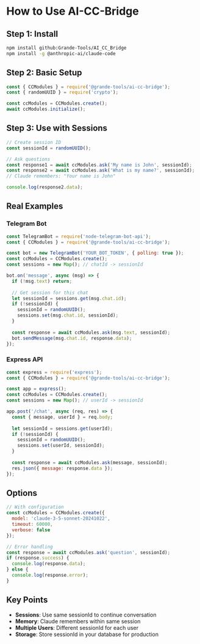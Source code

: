 # How to Use AI-CC-Bridge

## Step 1: Install

```bash
npm install github:Grande-Tools/AI_CC_Bridge
npm install -g @anthropic-ai/claude-code
```

## Step 2: Basic Setup

```javascript
const { CCModules } = require('@grande-tools/ai-cc-bridge');
const { randomUUID } = require('crypto');

const ccModules = CCModules.create();
await ccModules.initialize();
```

## Step 3: Use with Sessions

```javascript
// Create session ID
const sessionId = randomUUID();

// Ask questions
const response1 = await ccModules.ask('My name is John', sessionId);
const response2 = await ccModules.ask('What is my name?', sessionId);
// Claude remembers: "Your name is John"

console.log(response2.data);
```

## Real Examples

### Telegram Bot
```javascript
const TelegramBot = require('node-telegram-bot-api');
const { CCModules } = require('@grande-tools/ai-cc-bridge');

const bot = new TelegramBot('YOUR_BOT_TOKEN', { polling: true });
const ccModules = CCModules.create();
const sessions = new Map(); // chatId -> sessionId

bot.on('message', async (msg) => {
  if (!msg.text) return;
  
  // Get session for this chat
  let sessionId = sessions.get(msg.chat.id);
  if (!sessionId) {
    sessionId = randomUUID();
    sessions.set(msg.chat.id, sessionId);
  }
  
  const response = await ccModules.ask(msg.text, sessionId);
  bot.sendMessage(msg.chat.id, response.data);
});
```

### Express API
```javascript
const express = require('express');
const { CCModules } = require('@grande-tools/ai-cc-bridge');

const app = express();
const ccModules = CCModules.create();
const sessions = new Map(); // userId -> sessionId

app.post('/chat', async (req, res) => {
  const { message, userId } = req.body;
  
  let sessionId = sessions.get(userId);
  if (!sessionId) {
    sessionId = randomUUID();
    sessions.set(userId, sessionId);
  }
  
  const response = await ccModules.ask(message, sessionId);
  res.json({ message: response.data });
});
```

## Options

```javascript
// With configuration
const ccModules = CCModules.create({
  model: 'claude-3-5-sonnet-20241022',
  timeout: 60000,
  verbose: false
});

// Error handling
const response = await ccModules.ask('question', sessionId);
if (response.success) {
  console.log(response.data);
} else {
  console.log(response.error);
}
```

## Key Points

- **Sessions**: Use same sessionId to continue conversation
- **Memory**: Claude remembers within same session
- **Multiple Users**: Different sessionId for each user
- **Storage**: Store sessionId in your database for production